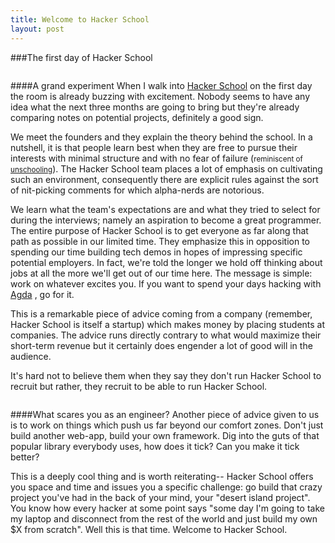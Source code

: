 ```yaml
---
title: Welcome to Hacker School
layout: post
---
```



###The first day of Hacker School
<pre>
</pre>
####A grand experiment
When I walk into <a href="http://www.hackerschool.com" target="_blank">Hacker School</a> on the first day
the room is already buzzing with excitement. Nobody seems to have any idea what
the next three months are going to bring but they're already comparing notes on
potential projects, definitely a good sign.

We meet the founders and they explain the theory behind the school. In a
nutshell, it is that people learn best when they are free to pursue their
interests with minimal structure and with no fear of failure
(<small>reminiscent of <a
href="http://en.wikipedia.org/wiki/Unschooling" target="_blank">unschooling</a></small>). The
Hacker School team places a lot of emphasis on cultivating such an environment,
consequently there are explicit rules against the sort of nit-picking comments
for which alpha-nerds are notorious. 

We learn what the team's expectations are and what they tried to select for
during the interviews; namely an aspiration to become a great programmer. The
entire purpose of Hacker School is to get everyone as far along that path as
possible in our limited time. They emphasize this in opposition to spending our
time building tech demos in hopes of impressing specific potential employers.
In fact, we're told the longer we hold off thinking about jobs at all the more
we'll get out of our time here.  The message is simple: work on whatever
excites you. If you want to spend your days hacking with <a
href="http://en.wikipedia.org/wiki/Agda_(programming_language)" target="_blank">Agda</a> , go
for it.

This is a remarkable piece of advice coming from a company (remember, Hacker
School is itself a startup) which makes money by placing students at companies.
The advice runs directly contrary to what would maximize their short-term
revenue but it certainly does engender a lot of good will in the audience.

It's hard not to believe them when they say they don't run Hacker School to
recruit but rather, they recruit to be able to run Hacker School.

<pre>
</pre>

####What scares you as an engineer?
Another piece of advice given to us is to work on things which push us far
beyond our comfort zones. Don't just build another web-app, build your own
framework. Dig into the guts of that popular library everybody uses, how does
it tick? Can you make it tick better?


This is a deeply cool thing and is worth reiterating-- Hacker School offers you
space and time and issues you a specific challenge: go build that crazy project
you've had in the back of your mind, your "desert island project". You know how
every hacker at some point says "some day I'm going to take my laptop and
disconnect from the rest of the world and just build my own $X from scratch".
Well this is that time. Welcome to Hacker School.
